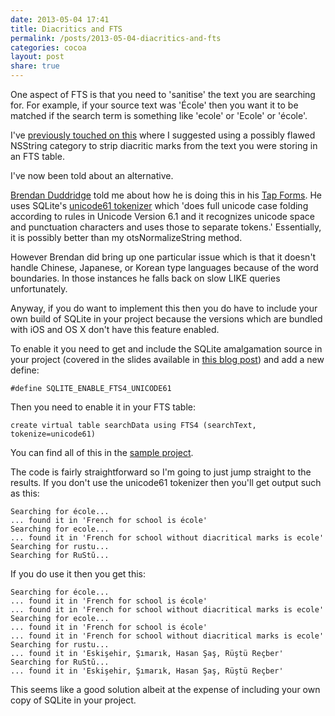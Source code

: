 ```yaml
---
date: 2013-05-04 17:41
title: Diacritics and FTS
permalink: /posts/2013-05-04-diacritics-and-fts
categories: cocoa
layout: post
share: true
---
```


One aspect of FTS is that you need to 'sanitise' the text you are searching for. For example, if your source text was 'École' then you want it to be matched if the search term is something like 'ecole' or 'Ecole' or 'école'.

I've [previously touched on this](http://swwritings.com/post/2013-04-30-searching-for-speedy-searching#nsstringotscategory) where I suggested using a possibly flawed NSString category to strip diacritic marks from the text you were storing in an FTS table.

I've now been told about an alternative.

[Brendan Duddridge](https://twitter.com/tapforms) told me about how he is doing this in his [Tap Forms](http://www.tapforms.com). He uses SQLite's [unicode61 tokenizer](http://www.sqlite.org/fts3.html#unicode61) which 'does full unicode case folding according to rules in Unicode Version 6.1 and it recognizes unicode space and punctuation characters and uses those to separate tokens.' Essentially, it is possibly better than my otsNormalizeString method.

However Brendan did bring up one particular issue which is that it doesn't handle Chinese, Japanese, or Korean type languages because of the word boundaries. In those instances he falls back on slow LIKE queries unfortunately.

Anyway, if you do want to implement this then you do have to include your own build of SQLite in your project because the versions which are bundled with iOS and OS X don't have this feature enabled.

To enable it you need to get and include the SQLite amalgamation source in your project (covered in the slides available in [this blog post](http://swwritings.com/post/2013-04-15-searching-for-speedy-searching-prelude)) and add a new define:

	#define SQLITE_ENABLE_FTS4_UNICODE61

Then you need to enable it in your FTS table:

	create virtual table searchData using FTS4 (searchText, tokenize=unicode61)

You can find all of this in the [sample project](https://bitbucket.org/ottersoftware/fts-diacritic-marks/overview).

The code is fairly straightforward so I'm going to just jump straight to the results. If you don't use the unicode61 tokenizer then you'll get output such as this:

	Searching for école...
	... found it in 'French for school is école'
	Searching for ecole...
	... found it in 'French for school without diacritical marks is ecole'
	Searching for rustu...
	Searching for RuStŭ...

If you do use it then you get this:

	Searching for école...
	... found it in 'French for school is école'
	... found it in 'French for school without diacritical marks is ecole'
	Searching for ecole...
	... found it in 'French for school is école'
	... found it in 'French for school without diacritical marks is ecole'
	Searching for rustu...
	... found it in 'Eskişehir, Şımarık, Hasan Şaş, Rüştü Reçber'
	Searching for RuStŭ...
	... found it in 'Eskişehir, Şımarık, Hasan Şaş, Rüştü Reçber'

This seems like a good solution albeit at the expense of including your own copy of SQLite in your project.
